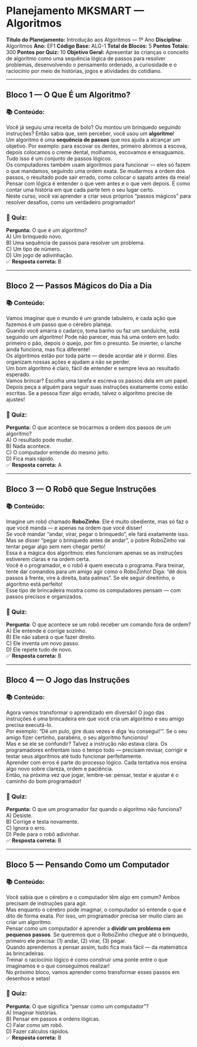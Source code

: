 # Planejamento MKSMART — Algoritmos
**Título do Planejamento:** Introdução aos Algoritmos — 1º Ano
**Disciplina:** Algoritmos
**Ano:** EF1
**Código Base:** ALG-1
**Total de Blocos:** 5
**Pontos Totais:** 300
**Pontos por Quiz:** 10
**Objetivo Geral:** Apresentar às crianças o conceito de algoritmo como uma sequência lógica de passos para resolver problemas, desenvolvendo o pensamento ordenado, a curiosidade e o raciocínio por meio de histórias, jogos e atividades do cotidiano.

---

## Bloco 1 — O Que É um Algoritmo?
### 📚 Conteúdo:
Você já seguiu uma receita de bolo? Ou montou um brinquedo seguindo instruções? Então sabia que, sem perceber, você usou um **algoritmo**!  
Um algoritmo é uma **sequência de passos** que nos ajuda a alcançar um objetivo. Por exemplo: para escovar os dentes, primeiro abrimos a escova, depois colocamos o creme dental, molhamos, escovamos e enxaguamos. Tudo isso é um conjunto de passos lógicos.  
Os computadores também usam algoritmos para funcionar — eles só fazem o que mandamos, seguindo uma ordem exata. Se mudarmos a ordem dos passos, o resultado pode sair errado, como colocar o sapato antes da meia!  
Pensar com lógica é entender o que vem antes e o que vem depois. É como contar uma história em que cada parte tem o seu lugar certo.  
Neste curso, você vai aprender a criar seus próprios “passos mágicos” para resolver desafios, como um verdadeiro programador!  

### 🎯 Quiz:
**Pergunta:** O que é um algoritmo?  
A) Um brinquedo novo.  
B) Uma sequência de passos para resolver um problema.  
C) Um tipo de número.  
D) Um jogo de adivinhação.  
✅ **Resposta correta:** B  

---

## Bloco 2 — Passos Mágicos do Dia a Dia
### 📚 Conteúdo:
Vamos imaginar que o mundo é um grande tabuleiro, e cada ação que fazemos é um passo que o cérebro planeja.  
Quando você amarra o cadarço, toma banho ou faz um sanduíche, está seguindo um algoritmo! Pode não parecer, mas há uma ordem em tudo: primeiro o pão, depois o queijo, por fim o presunto. Se inverter, o lanche ainda funciona, mas fica diferente!  
Os algoritmos estão por toda parte — desde acordar até ir dormir. Eles organizam nossas ações e ajudam a não se perder.  
Um bom algoritmo é claro, fácil de entender e sempre leva ao resultado esperado.  
Vamos brincar? Escolha uma tarefa e escreva os passos dela em um papel. Depois peça a alguém para seguir suas instruções exatamente como estão escritas. Se a pessoa fizer algo errado, talvez o algoritmo precise de ajustes!  

### 🎯 Quiz:
**Pergunta:** O que acontece se trocarmos a ordem dos passos de um algoritmo?  
A) O resultado pode mudar.  
B) Nada acontece.  
C) O computador entende do mesmo jeito.  
D) Fica mais rápido.  
✅ **Resposta correta:** A  

---

## Bloco 3 — O Robô que Segue Instruções
### 📚 Conteúdo:
Imagine um robô chamado **RoboZinho**. Ele é muito obediente, mas só faz o que você manda — e apenas na ordem que você disser!  
Se você mandar “andar, virar, pegar o brinquedo”, ele fará exatamente isso. Mas se disser “pegar o brinquedo antes de andar”, o pobre RoboZinho vai tentar pegar algo sem nem chegar perto!  
Essa é a mágica dos algoritmos: eles funcionam apenas se as instruções estiverem claras e na ordem certa.  
Você é o programador, e o robô é quem executa o programa. Para treinar, tente dar comandos para um amigo agir como o RoboZinho! Diga: “dê dois passos à frente, vire à direita, bata palmas”. Se ele seguir direitinho, o algoritmo está perfeito!  
Esse tipo de brincadeira mostra como os computadores pensam — com passos precisos e organizados.  

### 🎯 Quiz:
**Pergunta:** O que acontece se um robô receber um comando fora de ordem?  
A) Ele entende e corrige sozinho.  
B) Ele não saberá o que fazer direito.  
C) Ele inventa um novo passo.  
D) Ele repete tudo de novo.  
✅ **Resposta correta:** B  

---

## Bloco 4 — O Jogo das Instruções
### 📚 Conteúdo:
Agora vamos transformar o aprendizado em diversão! O jogo das instruções é uma brincadeira em que você cria um algoritmo e seu amigo precisa executá-lo.  
Por exemplo: “Dê um pulo, gire duas vezes e diga ‘eu consegui!’”. Se o seu amigo fizer certinho, parabéns, o seu algoritmo funcionou!  
Mas e se ele se confundir? Talvez a instrução não estava clara. Os programadores enfrentam isso o tempo todo — precisam revisar, corrigir e testar seus algoritmos até tudo funcionar perfeitamente.  
Aprender com erros é parte do processo lógico. Cada tentativa nos ensina algo novo sobre clareza, ordem e paciência.  
Então, na próxima vez que jogar, lembre-se: pensar, testar e ajustar é o caminho do bom programador!  

### 🎯 Quiz:
**Pergunta:** O que um programador faz quando o algoritmo não funciona?  
A) Desiste.  
B) Corrige e testa novamente.  
C) Ignora o erro.  
D) Pede para o robô adivinhar.  
✅ **Resposta correta:** B  

---

## Bloco 5 — Pensando Como um Computador
### 📚 Conteúdo:
Você sabia que o cérebro e o computador têm algo em comum? Ambos precisam de instruções para agir.  
Mas enquanto o cérebro pode imaginar, o computador só entende o que é dito de forma exata. Por isso, um programador precisa ser muito claro ao criar um algoritmo.  
Pensar como um computador é aprender a **dividir um problema em pequenos passos**. Se queremos que o RoboZinho chegue até o brinquedo, primeiro ele precisa: (1) andar, (2) virar, (3) pegar.  
Quando aprendemos a pensar assim, tudo fica mais fácil — da matemática às brincadeiras.  
Treinar o raciocínio lógico é como construir uma ponte entre o que imaginamos e o que conseguimos realizar!  
No próximo bloco, vamos aprender como transformar esses passos em desenhos e setas!  

### 🎯 Quiz:
**Pergunta:** O que significa “pensar como um computador”?  
A) Imaginar histórias.  
B) Pensar em passos e ordens lógicas.  
C) Falar como um robô.  
D) Fazer cálculos rápidos.  
✅ **Resposta correta:** B  
